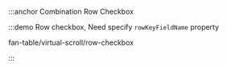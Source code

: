 :::anchor Combination Row Checkbox

:::demo Row checkbox, Need specify `rowKeyFieldName` property

fan-table/virtual-scroll/row-checkbox

:::
